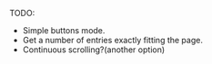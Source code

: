 
TODO:

* Simple buttons mode.
* Get a number of entries exactly fitting the page.
* Continuous scrolling?(another option)
